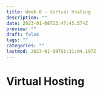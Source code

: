 ```yaml
---
title: Week 8 - Virtual Hosting
description: ""
date: 2023-01-08T23:47:45.574Z
preview: ""
draft: false
tags: ""
categories: ""
lastmod: 2023-01-09T01:31:04.197Z
---
```

# Virtual Hosting